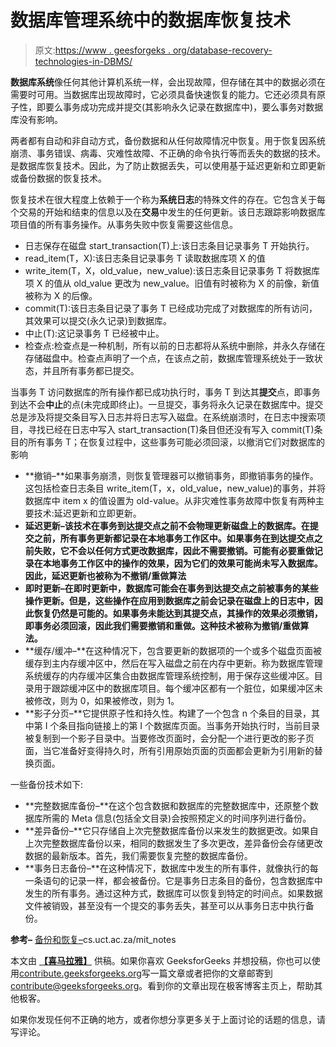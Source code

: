 # 数据库管理系统中的数据库恢复技术

> 原文:[https://www . geesforgeks . org/database-recovery-technologies-in-DBMS/](https://www.geeksforgeeks.org/database-recovery-techniques-in-dbms/)

**数据库系统**像任何其他计算机系统一样，会出现故障，但存储在其中的数据必须在需要时可用。当数据库出现故障时，它必须具备快速恢复的能力。它还必须具有原子性，即要么事务成功完成并提交(其影响永久记录在数据库中)，要么事务对数据库没有影响。

两者都有自动和非自动方式，备份数据和从任何故障情况中恢复。用于恢复因系统崩溃、事务错误、病毒、灾难性故障、不正确的命令执行等而丢失的数据的技术。是数据库恢复技术。因此，为了防止数据丢失，可以使用基于延迟更新和立即更新或备份数据的恢复技术。

恢复技术在很大程度上依赖于一个称为**系统日志**的特殊文件的存在。它包含关于每个交易的开始和结束的信息以及在**交易**中发生的任何更新。该日志跟踪影响数据库项目值的所有事务操作。从事务失败中恢复需要这些信息。

*   日志保存在磁盘 start_transaction(T)上:该日志条目记录事务 T 开始执行。
*   read_item(T，X):该日志条目记录事务 T 读取数据库项 X 的值
*   write_item(T，X，old_value，new_value):该日志条目记录事务 T 将数据库项 X 的值从 old_value 更改为 new_value。旧值有时被称为 X 的前像，新值被称为 X 的后像。
*   commit(T):该日志条目记录了事务 T 已经成功完成了对数据库的所有访问，其效果可以提交(永久记录)到数据库。
*   中止(T):这记录事务 T 已经被中止。
*   检查点:检查点是一种机制，所有以前的日志都将从系统中删除，并永久存储在存储磁盘中。检查点声明了一个点，在该点之前，数据库管理系统处于一致状态，并且所有事务都已提交。

当事务 T 访问数据库的所有操作都已成功执行时，事务 T 到达其**提交**点，即事务到达不会**中止**的点(未完成即终止)。一旦提交，事务将永久记录在数据库中。提交总是涉及将提交条目写入日志并将日志写入磁盘。在系统崩溃时，在日志中搜索项目，寻找已经在日志中写入 start_transaction(T)条目但还没有写入 commit(T)条目的所有事务 T；在恢复过程中，这些事务可能必须回滚，以撤消它们对数据库的影响

*   **撤销–**如果事务崩溃，则恢复管理器可以撤销事务，即撤销事务的操作。这包括检查日志条目 write_item(T，x，old_value，new_value)的事务，并将数据库中 item x 的值设置为 old-value。从非灾难性事务故障中恢复有两种主要技术:延迟更新和立即更新。
*   **延迟更新–**该技术在事务到达提交点之前不会物理更新磁盘上的数据库。在提交之前，所有事务更新都记录在本地事务工作区中。如果事务在到达提交点之前失败，它不会以任何方式更改数据库，因此不需要撤销。可能有必要重做记录在本地事务工作区中的操作的效果，因为它们的效果可能尚未写入数据库。因此，延迟更新也被称为**不撤销/重做算法**
*   **即时更新–**在即时更新中，数据库可能会在事务到达提交点之前被事务的某些操作更新。但是，这些操作在应用到数据库之前会记录在磁盘上的日志中，因此恢复仍然是可能的。如果事务未能达到其提交点，其操作的效果必须撤销，即事务必须回滚，因此我们需要撤销和重做。这种技术被称为**撤销/重做算法。**
*   **缓存/缓冲–**在这种情况下，包含要更新的数据项的一个或多个磁盘页面被缓存到主内存缓冲区中，然后在写入磁盘之前在内存中更新。称为数据库管理系统缓存的内存缓冲区集合由数据库管理系统控制，用于保存这些缓冲区。目录用于跟踪缓冲区中的数据库项目。每个缓冲区都有一个脏位，如果缓冲区未被修改，则为 0，如果被修改，则为 1。
*   **影子分页–**它提供原子性和持久性。构建了一个包含 n 个条目的目录，其中第 I 个条目指向链接上的第 I 个数据库页面。当事务开始执行时，当前目录被复制到一个影子目录中。当要修改页面时，会分配一个进行更改的影子页面，当它准备好变得持久时，所有引用原始页面的页面都会更新为引用新的替换页面。

一些备份技术如下:

*   **完整数据库备份–**在这个包含数据和数据库的完整数据库中，还原整个数据库所需的 Meta 信息(包括全文目录)会按照预定义的时间序列进行备份。
*   **差异备份–**它只存储自上次完整数据库备份以来发生的数据更改。如果自上次完整数据库备份以来，相同的数据发生了多次更改，差异备份会存储更改数据的最新版本。首先，我们需要恢复完整的数据库备份。
*   **事务日志备份–**在这种情况下，数据库中发生的所有事件，就像执行的每一条语句的记录一样，都会被备份。它是事务日志条目的备份，包含数据库中发生的所有事务。通过这种方式，数据库可以恢复到特定的时间点。如果数据文件被销毁，甚至没有一个提交的事务丢失，甚至可以从事务日志中执行备份。

**参考–**
[备份和恢复–](https://www.cs.uct.ac.za/mit_notes/database/htmls/chp14.html)cs.uct.ac.za/mit_notes

本文由 [**【喜马拉雅】**](https://auth.geeksforgeeks.org/profile.php?user=Himanshi_Singh) 供稿。如果你喜欢 GeeksforGeeks 并想投稿，你也可以使用[contribute.geeksforgeeks.org](http://www.contribute.geeksforgeeks.org)写一篇文章或者把你的文章邮寄到 contribute@geeksforgeeks.org。看到你的文章出现在极客博客主页上，帮助其他极客。

如果你发现任何不正确的地方，或者你想分享更多关于上面讨论的话题的信息，请写评论。